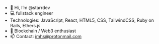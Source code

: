 - 👋 Hi, I’m @starrdev
- 💻 fullstack engineer
- Technologies: JavaScript, React, HTML5, CSS, TailwindCSS, Ruby on Rails, Ethers.js
- 🌱 Blockchain / Web3 enthusiast
- 📫 Contact: imhs@protonmail.com
<!---
personnamedmike/personnamedmike is a ✨ special ✨ repository because its `README.md` (this file) appears on your GitHub profile.
You can click the Preview link to take a look at your changes.
--->
